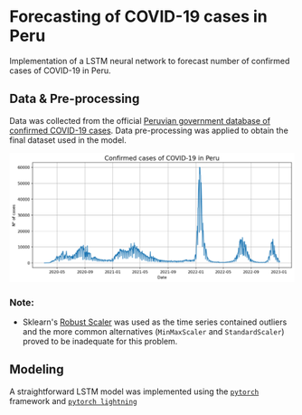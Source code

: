 # Forecasting of COVID-19 cases in Peru
Implementation of a LSTM neural network to forecast number of confirmed cases of COVID-19 in Peru.

## Data & Pre-processing
Data was collected from the official [Peruvian government database of confirmed COVID-19 cases](https://www.datosabiertos.gob.pe/dataset/casos-positivos-por-covid-19-ministerio-de-salud-minsa). Data pre-processing was applied to obtain the final dataset used in the model.

![Confirmed COVID-19 cases in Peru](./assets/Confirmed_cases.png "Confirmed COVID-19 cases in Peru")

### Note:
- Sklearn's [Robust Scaler](https://scikit-learn.org/stable/modules/generated/sklearn.preprocessing.RobustScaler.html#sklearn.preprocessing.RobustScaler) was used as the time series contained outliers and the more common alternatives (`MinMaxScaler` and `StandardScaler`) proved to be inadequate for this problem.

## Modeling
A straightforward LSTM model was implemented using the [`pytorch`](https://pytorch.org) framework and [`pytorch lightning`](https://www.pytorchlightning.ai)
